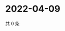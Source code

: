 # 2022-04-09

共 0 条

<!-- BEGIN WEIBO -->
<!-- 最后更新时间 Sat Apr 09 2022 15:15:07 GMT+0800 (China Standard Time) -->

<!-- END WEIBO -->
